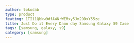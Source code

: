 ```yaml
---
author: tokodab
type: product
featimg: 1TI11Qbkw9dfAWNrWEMxy5Jm2ODxY55ze
title: Just Do it Every Damn day Samsung Galaxy S9 Case
tags: [samsung, galaxy, s9]
category: [samsung]
---
```

